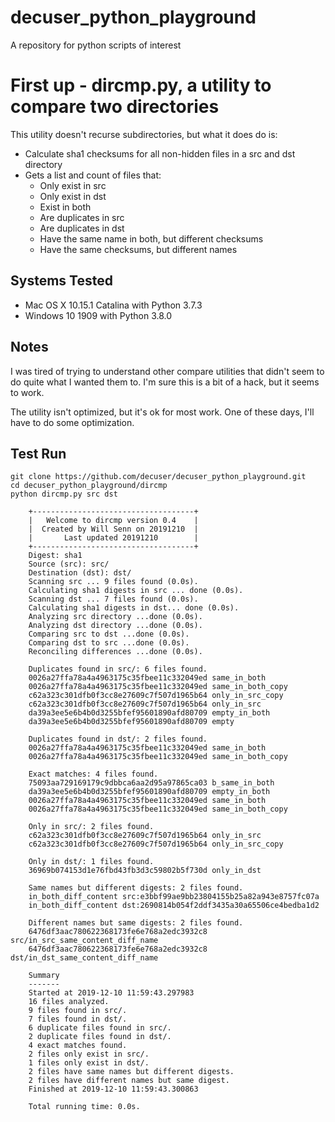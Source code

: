 # decuser_python_playground
A repository for python scripts of interest

# First up - dircmp.py, a utility to compare two directories
This utility doesn't recurse subdirectories, but what it does do is:

* Calculate sha1 checksums for all non-hidden files in a src and dst directory
* Gets a list and count of files that:
  * Only exist in src
  * Only exist in dst
  * Exist in both
  * Are duplicates in src
  * Are duplicates in dst
  * Have the same name in both, but different checksums
  * Have the same checksums, but different names

## Systems Tested
* Mac OS X 10.15.1 Catalina with Python 3.7.3
* Windows 10 1909 with Python 3.8.0

## Notes
I was tired of trying to understand other compare utilities that didn't seem to do quite what I wanted them to. I'm sure this is a bit of a hack, but it seems to work.

The utility isn't optimized, but it's ok for most work. One of these days, I'll have to do some optimization.

## Test Run
```
git clone https://github.com/decuser/decuser_python_playground.git
cd decuser_python_playground/dircmp
python dircmp.py src dst

	+------------------------------------+
	|   Welcome to dircmp version 0.4    |
	|  Created by Will Senn on 20191210  |
	|       Last updated 20191210        |
	+------------------------------------+
	Digest: sha1
	Source (src): src/
	Destination (dst): dst/
	Scanning src ... 9 files found (0.0s).
	Calculating sha1 digests in src ... done (0.0s).
	Scanning dst ... 7 files found (0.0s).
	Calculating sha1 digests in dst... done (0.0s).
	Analyzing src directory ...done (0.0s).
	Analyzing dst directory ...done (0.0s).
	Comparing src to dst ...done (0.0s).
	Comparing dst to src ...done (0.0s).
	Reconciling differences ...done (0.0s).

	Duplicates found in src/: 6 files found.
	0026a27ffa78a4a4963175c35fbee11c332049ed same_in_both
	0026a27ffa78a4a4963175c35fbee11c332049ed same_in_both_copy
	c62a323c301dfb0f3cc8e27609c7f507d1965b64 only_in_src_copy
	c62a323c301dfb0f3cc8e27609c7f507d1965b64 only_in_src
	da39a3ee5e6b4b0d3255bfef95601890afd80709 empty_in_both
	da39a3ee5e6b4b0d3255bfef95601890afd80709 empty

	Duplicates found in dst/: 2 files found.
	0026a27ffa78a4a4963175c35fbee11c332049ed same_in_both
	0026a27ffa78a4a4963175c35fbee11c332049ed same_in_both_copy

	Exact matches: 4 files found.
	75093aa729169179c9dbbca6aa2d95a97865ca03 b_same_in_both
	da39a3ee5e6b4b0d3255bfef95601890afd80709 empty_in_both
	0026a27ffa78a4a4963175c35fbee11c332049ed same_in_both
	0026a27ffa78a4a4963175c35fbee11c332049ed same_in_both_copy

	Only in src/: 2 files found.
	c62a323c301dfb0f3cc8e27609c7f507d1965b64 only_in_src
	c62a323c301dfb0f3cc8e27609c7f507d1965b64 only_in_src_copy

	Only in dst/: 1 files found.
	36969b074153d1e76fbd43fb3d3c59802b5f730d only_in_dst

	Same names but different digests: 2 files found.
	in_both_diff_content src:e3bbf99ae9bb23804155b25a82a943e8757fc07a
	in_both_diff_content dst:2690814b054f2ddf3435a30a65506ce4bedba1d2

	Different names but same digests: 2 files found.
	6476df3aac780622368173fe6e768a2edc3932c8 src/in_src_same_content_diff_name
	6476df3aac780622368173fe6e768a2edc3932c8 dst/in_dst_same_content_diff_name

	Summary
	-------
	Started at 2019-12-10 11:59:43.297983
	16 files analyzed.
	9 files found in src/.
	7 files found in dst/.
	6 duplicate files found in src/.
	2 duplicate files found in dst/.
	4 exact matches found.
	2 files only exist in src/.
	1 files only exist in dst/.
	2 files have same names but different digests.
	2 files have different names but same digest.
	Finished at 2019-12-10 11:59:43.300863

	Total running time: 0.0s.

